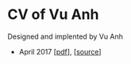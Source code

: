 # CV of Vu Anh

Designed and implented by Vu Anh

* April 2017 [[pdf](https://github.com/rain1024/cv/blob/201704/pdf/cv.pdf)], [[source](https://github.com/rain1024/cv/tree/201704)]